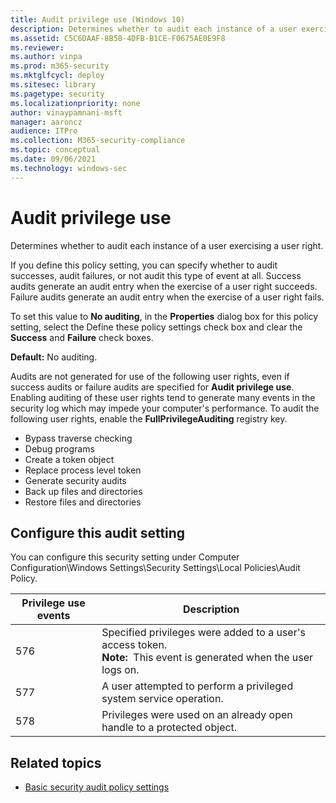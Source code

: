 ```yaml
---
title: Audit privilege use (Windows 10)
description: Determines whether to audit each instance of a user exercising a user right.
ms.assetid: C5C6DAAF-8B58-4DFB-B1CE-F0675AE0E9F8
ms.reviewer: 
ms.author: vinpa
ms.prod: m365-security
ms.mktglfcycl: deploy
ms.sitesec: library
ms.pagetype: security
ms.localizationpriority: none
author: vinaypamnani-msft
manager: aaroncz
audience: ITPro
ms.collection: M365-security-compliance
ms.topic: conceptual
ms.date: 09/06/2021
ms.technology: windows-sec
---
```


# Audit privilege use


Determines whether to audit each instance of a user exercising a user right.

If you define this policy setting, you can specify whether to audit successes, audit failures, or not audit this type of event at all. Success audits generate an audit entry when the exercise of a user right succeeds. Failure audits generate an audit entry when the exercise of a user right fails.

To set this value to **No auditing**, in the **Properties** dialog box for this policy setting, select the Define these policy settings check box and clear the **Success** and **Failure** check boxes.

**Default:** No auditing.

Audits are not generated for use of the following user rights, even if success audits or failure audits are specified for **Audit privilege use**. Enabling auditing of these user rights tend to generate many events in the security log which may impede your computer's performance. To audit the following user rights, enable the **FullPrivilegeAuditing** registry key.

-   Bypass traverse checking
-   Debug programs
-   Create a token object
-   Replace process level token
-   Generate security audits
-   Back up files and directories
-   Restore files and directories

## Configure this audit setting

You can configure this security setting under Computer Configuration\\Windows Settings\\Security Settings\\Local Policies\\Audit Policy.

| Privilege use events | Description |
| - | - |
| 576 | Specified privileges were added to a user's access token.<br>**Note:**  This event is generated when the user logs on.|
| 577 | A user attempted to perform a privileged system service operation. |
| 578 | Privileges were used on an already open handle to a protected object. | 
 
## Related topics

- [Basic security audit policy settings](basic-security-audit-policy-settings.md)
 
 
